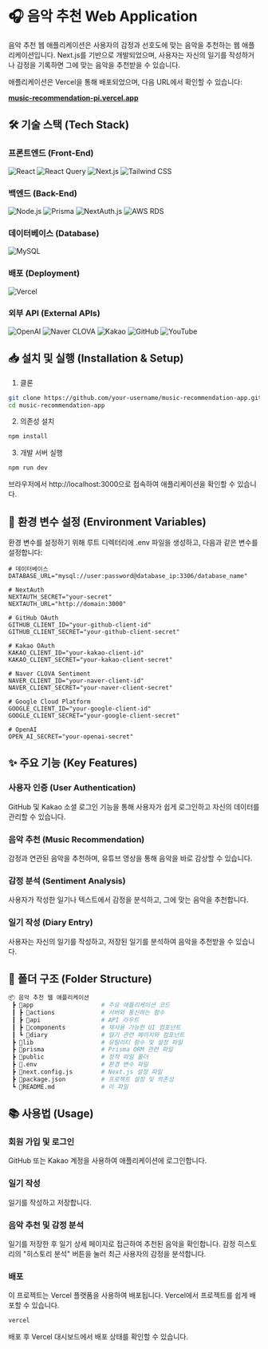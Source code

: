 # 🎧 음악 추천 Web Application

음악 추천 웹 애플리케이션은 사용자의 감정과 선호도에 맞는 음악을 추천하는 웹 애플리케이션입니다. Next.js를 기반으로 개발되었으며, 사용자는 자신의 일기를 작성하거나 감정을 기록하면 그에 맞는 음악을 추천받을 수 있습니다.

애플리케이션은 Vercel을 통해 배포되었으며, 다음 URL에서 확인할 수 있습니다:

**[music-recommendation-pi.vercel.app](https://music-recommendation-pi.vercel.app)**

## 🛠️ 기술 스택 (Tech Stack)

### 프론트엔드 (Front-End)
![React](https://img.shields.io/badge/React-%2320232a.svg?style=for-the-badge&logo=react&logoColor=%2361DAFB)
![React Query](https://img.shields.io/badge/React_Query-%23FF4154.svg?style=for-the-badge&logo=react-query&logoColor=white)
![Next.js](https://img.shields.io/badge/Next.js-%23000000.svg?style=for-the-badge&logo=nextdotjs&logoColor=white)
![Tailwind CSS](https://img.shields.io/badge/Tailwind_CSS-%2338B2AC.svg?style=for-the-badge&logo=tailwind-css&logoColor=white)

### 백엔드 (Back-End)
![Node.js](https://img.shields.io/badge/Node.js-%2343853D.svg?style=for-the-badge&logo=node.js&logoColor=white)
![Prisma](https://img.shields.io/badge/Prisma-%232D3748.svg?style=for-the-badge&logo=prisma&logoColor=white)
![NextAuth.js](https://img.shields.io/badge/NextAuth.js-%2320232A.svg?style=for-the-badge&logo=next.js&logoColor=white)
![AWS RDS](https://img.shields.io/badge/AWS%20RDS-%23FF9900.svg?style=for-the-badge&logo=amazon-aws&logoColor=white)

### 데이터베이스 (Database)
![MySQL](https://img.shields.io/badge/MySQL-%234479A1.svg?style=for-the-badge&logo=mysql&logoColor=white)

### 배포 (Deployment)
![Vercel](https://img.shields.io/badge/Vercel-%23000000.svg?style=for-the-badge&logo=vercel&logoColor=white)

### 외부 API (External APIs)
![OpenAI](https://img.shields.io/badge/OpenAI-%23121011.svg?style=for-the-badge&logo=openai&logoColor=white)
![Naver CLOVA](https://img.shields.io/badge/Naver_CLOVA-%2300C73C.svg?style=for-the-badge&logo=naver&logoColor=white)
![Kakao](https://img.shields.io/badge/Kakao-%23FFCD00.svg?style=for-the-badge&logo=kakao&logoColor=black)
![GitHub](https://img.shields.io/badge/GitHub-%23181717.svg?style=for-the-badge&logo=github&logoColor=white)
![YouTube](https://img.shields.io/badge/YouTube-%23FF0000.svg?style=for-the-badge&logo=youtube&logoColor=white)

## 📥 설치 및 실행 (Installation & Setup)

1. 클론
```bash
git clone https://github.com/your-username/music-recommendation-app.git
cd music-recommendation-app
```
2. 의존성 설치
```bash
npm install
```
3. 개발 서버 실행
```bash
npm run dev
```
브라우저에서 http://localhost:3000으로 접속하여 애플리케이션을 확인할 수 있습니다.

## 🔧 환경 변수 설정 (Environment Variables)
환경 변수를 설정하기 위해 루트 디렉터리에 .env 파일을 생성하고, 다음과 같은 변수를 설정합니다:

```env
# 데이터베이스
DATABASE_URL="mysql://user:password@database_ip:3306/database_name"

# NextAuth
NEXTAUTH_SECRET="your-secret"
NEXTAUTH_URL="http://domain:3000"

# GitHub OAuth
GITHUB_CLIENT_ID="your-github-client-id"
GITHUB_CLIENT_SECRET="your-github-client-secret"

# Kakao OAuth
KAKAO_CLIENT_ID="your-kakao-client-id"
KAKAO_CLIENT_SECRET="your-kakao-client-secret"

# Naver CLOVA Sentiment
NAVER_CLIENT_ID="your-naver-client-id"
NAVER_CLIENT_SECRET="your-naver-client-secret"

# Google Cloud Platform
GOOGLE_CLIENT_ID="your-google-client-id"
GOOGLE_CLIENT_SECRET="your-google-client-secret"

# OpenAI
OPEN_AI_SECRET="your-openai-secret"
```

## ✨ 주요 기능 (Key Features)

### 사용자 인증 (User Authentication)
GitHub 및 Kakao 소셜 로그인 기능을 통해 사용자가 쉽게 로그인하고 자신의 데이터를 관리할 수 있습니다.
### 음악 추천 (Music Recommendation)
감정과 연관된 음악을 추천하며, 유튜브 영상을 통해 음악을 바로 감상할 수 있습니다.
### 감정 분석 (Sentiment Analysis)
사용자가 작성한 일기나 텍스트에서 감정을 분석하고, 그에 맞는 음악을 추천합니다.
### 일기 작성 (Diary Entry)
사용자는 자신의 일기를 작성하고, 저장된 일기를 분석하여 음악을 추천받을 수 있습니다.

## 📁 폴더 구조 (Folder Structure)
```bash
📦 음악 추천 웹 애플리케이션
 ┣ 📂app                   # 주요 애플리케이션 코드
 ┃ ┣ 📂actions             # 서버와 통신하는 함수
 ┃ ┣ 📂api                 # API 라우트
 ┃ ┣ 📂components          # 재사용 가능한 UI 컴포넌트
 ┃ ┗ 📂diary               # 일기 관련 페이지와 컴포넌트
 ┣ 📂lib                   # 유틸리티 함수 및 설정 파일
 ┣ 📂prisma                # Prisma ORM 관련 파일
 ┣ 📂public                # 정적 파일 폴더
 ┣ 📜.env                  # 환경 변수 파일
 ┣ 📜next.config.js        # Next.js 설정 파일
 ┣ 📜package.json          # 프로젝트 설정 및 의존성
 ┗ 📜README.md             # 이 파일
 ```

## 📚 사용법 (Usage)

### 회원 가입 및 로그인
GitHub 또는 Kakao 계정을 사용하여 애플리케이션에 로그인합니다.
### 일기 작성
일기를 작성하고 저장합니다.
### 음악 추천 및 감정 분석
일기를 저장한 후 일기 상세 페이지로 접근하여 추천된 음악을 확인합니다. 감정 히스토리의 "히스토리 분석" 버튼을 눌러 최근 사용자의 감정을 분석합니다.
### 배포
이 프로젝트는 Vercel 플랫폼을 사용하여 배포됩니다. Vercel에서 프로젝트를 쉽게 배포할 수 있습니다.

```bash
vercel
```

배포 후 Vercel 대시보드에서 배포 상태를 확인할 수 있습니다.
